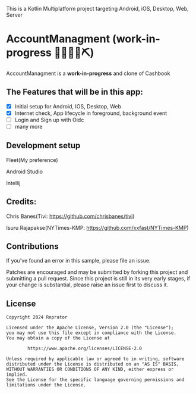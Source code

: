 This is a Kotlin Multiplatform project targeting Android, iOS, Desktop, Web, Server


# AccountManagment (work-in-progress 👷🔧️👷‍♀️⛏)

AccountManagment is a **work-in-progress** and clone of Cashbook

## The Features that will be in this app:

- [x] Initial setup for Android, IOS, Desktop, Web
- [x] Internet check, App lifecycle in foreground, background event
- [ ] Login and Sign up with Oidc
- [ ] many more

## Development setup

Fleet(My preference)

Android Studio

Intellij

## Credits:

Chris Banes(Tivi: https://github.com/chrisbanes/tivi)

Isuru Rajapakse(NYTimes-KMP: https://github.com/xxfast/NYTimes-KMP)

## Contributions

If you've found an error in this sample, please file an issue.

Patches are encouraged and may be submitted by forking this project and
submitting a pull request. Since this project is still in its very early stages,
if your change is substantial, please raise an issue first to discuss it.

## License

```
Copyright 2024 Reprator

Licensed under the Apache License, Version 2.0 (the "License");
you may not use this file except in compliance with the License.
You may obtain a copy of the License at

        https://www.apache.org/licenses/LICENSE-2.0

Unless required by applicable law or agreed to in writing, software
distributed under the License is distributed on an "AS IS" BASIS,
WITHOUT WARRANTIES OR CONDITIONS OF ANY KIND, either express or implied.
See the License for the specific language governing permissions and
limitations under the License.
```
